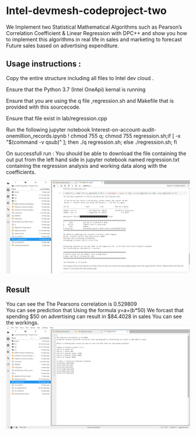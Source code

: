 # Intel-devmesh-codeproject-two
We  Implement  two  Statistical Mathematical Algorithms such as Pearson’s Correlation Coefficient &amp; Linear Regression  with DPC++  and  show you how to implement this algorithms in real life in sales and marketing  to  forecast Future sales based on advertising expenditure.

## Usage instructions :
Copy the entire structure including all files to  Intel dev cloud .

Ensure that the  Python 3.7 (Intel OneApi)  kernal is running

Ensure that you are using the q file ,regression.sh and Makefile that is provided with this sourcecode.

Ensure that file exist in  lab/regression.cpp


Run the following  jupyter notebook  Interest-on-account-audit-onemillion_records.ipynb
     ! chmod 755 q; chmod 755 regression.sh;if [ -x "$(command -v qsub)" ]; then ./q regression.sh; else ./regression.sh; fi 

On successfull run :
You should be able to download the file containing the out put from the left hand side in jupyter notebook  named  regression.txt 
containing the regression analysis and working data along with the coefficients.

![alt text](https://github.com/prilcool/Intel-devmesh-codeproject-two/blob/main/Assets/out.PNG)



## Result
You can see the The Pearsons correlation is 0.529809  
You can see prediction that  Using the formula y=a+(b*50) We forcast that spending $50 on advertising can result in $84.4028 in sales
You can see the workings.
![alt text](https://github.com/prilcool/Intel-devmesh-codeproject-two/blob/main/Assets/result.PNG)
